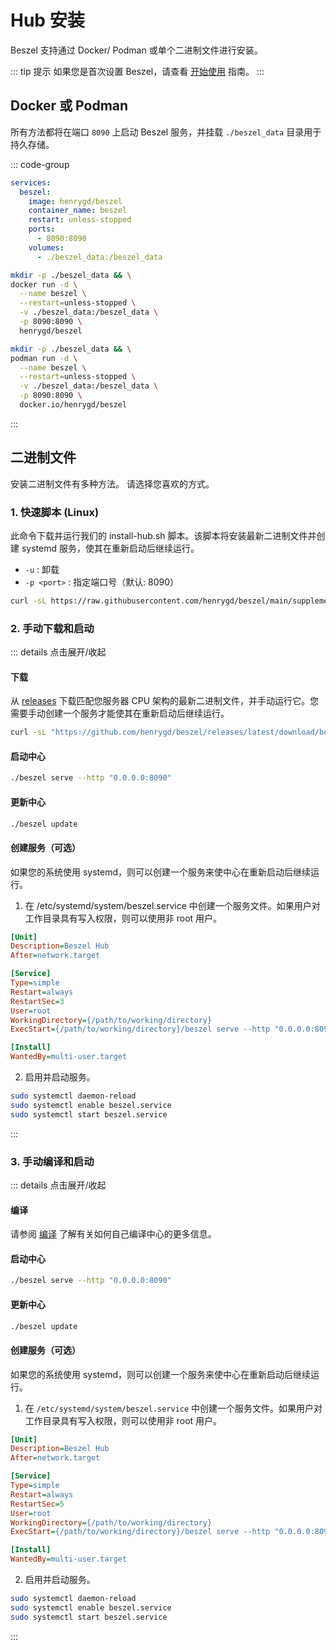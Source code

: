 # Hub 安装

Beszel 支持通过 Docker/ Podman 或单个二进制文件进行安装。

::: tip 提示
如果您是首次设置 Beszel，请查看 [开始使用](./getting-started.md) 指南。
:::

## Docker 或 Podman

所有方法都将在端口 `8090` 上启动 Beszel 服务，并挂载 `./beszel_data` 目录用于持久存储。

::: code-group

```yaml [docker-compose.yml]
services:
  beszel:
    image: henrygd/beszel
    container_name: beszel
    restart: unless-stopped
    ports:
      - 8090:8090
    volumes:
      - ./beszel_data:/beszel_data
```

```bash [docker run]
mkdir -p ./beszel_data && \
docker run -d \
  --name beszel \
  --restart=unless-stopped \
  -v ./beszel_data:/beszel_data \
  -p 8090:8090 \
  henrygd/beszel
```

```bash [podman run]
mkdir -p ./beszel_data && \
podman run -d \
  --name beszel \
  --restart=unless-stopped \
  -v ./beszel_data:/beszel_data \
  -p 8090:8090 \
  docker.io/henrygd/beszel
```

:::

<!--@include: ./parts/hub-docker-instructions.md-->

## 二进制文件

安装二进制文件有多种方法。 请选择您喜欢的方式。

### 1. 快速脚本 (Linux)

此命令下载并运行我们的 install-hub.sh 脚本。该脚本将安装最新二进制文件并创建 systemd 服务，使其在重新启动后继续运行。

- `-u` : 卸载
- `-p <port>` : 指定端口号（默认: 8090）

```bash
curl -sL https://raw.githubusercontent.com/henrygd/beszel/main/supplemental/scripts/install-hub.sh -o install-hub.sh && chmod +x install-hub.sh && ./install-hub.sh
```

### 2. 手动下载和启动

::: details 点击展开/收起

#### 下载

从 [releases](https://github.com/henrygd/beszel/releases) 下载匹配您服务器 CPU 架构的最新二进制文件，并手动运行它。您需要手动创建一个服务才能使其在重新启动后继续运行。

```bash
curl -sL "https://github.com/henrygd/beszel/releases/latest/download/beszel_$(uname -s)_$(uname -m | sed 's/x86_64/amd64/' | sed 's/armv7l/arm/' | sed 's/aarch64/arm64/').tar.gz" | tar -xz -O beszel | tee ./beszel >/dev/null && chmod +x beszel
```

#### 启动中心

```bash
./beszel serve --http "0.0.0.0:8090"
```

#### 更新中心

```bash
./beszel update
```

#### 创建服务（可选）

如果您的系统使用 systemd，则可以创建一个服务来使中心在重新启动后继续运行。

1. 在 /etc/systemd/system/beszel.service 中创建一个服务文件。如果用户对工作目录具有写入权限，则可以使用非 root 用户。

```ini
[Unit]
Description=Beszel Hub
After=network.target

[Service]
Type=simple
Restart=always
RestartSec=3
User=root
WorkingDirectory={/path/to/working/directory}
ExecStart={/path/to/working/directory}/beszel serve --http "0.0.0.0:8090"

[Install]
WantedBy=multi-user.target
```

2. 启用并启动服务。

```bash
sudo systemctl daemon-reload
sudo systemctl enable beszel.service
sudo systemctl start beszel.service
```

:::

### 3. 手动编译和启动

::: details 点击展开/收起

#### 编译

请参阅 [编译](./compiling.md) 了解有关如何自己编译中心的更多信息。

#### 启动中心

```bash
./beszel serve --http "0.0.0.0:8090"
```

#### 更新中心

```bash
./beszel update
```

#### 创建服务（可选）

如果您的系统使用 systemd，则可以创建一个服务来使中心在重新启动后继续运行。

1. 在 `/etc/systemd/system/beszel.service` 中创建一个服务文件。如果用户对工作目录具有写入权限，则可以使用非 root 用户。

```ini
[Unit]
Description=Beszel Hub
After=network.target

[Service]
Type=simple
Restart=always
RestartSec=5
User=root
WorkingDirectory={/path/to/working/directory}
ExecStart={/path/to/working/directory}/beszel serve --http "0.0.0.0:8090"

[Install]
WantedBy=multi-user.target
```

2. 启用并启动服务。

```bash
sudo systemctl daemon-reload
sudo systemctl enable beszel.service
sudo systemctl start beszel.service
```

:::
